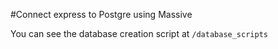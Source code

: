 #Connect express to Postgre using Massive

You can see the database creation script at `/database_scripts`
